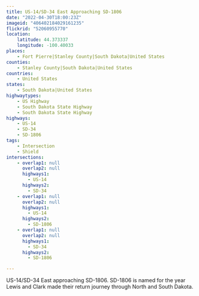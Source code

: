 ```yaml
---
title: US-14/SD-34 East Approaching SD-1806
date: "2022-04-30T18:00:23Z"
imageid: "406402184029161235"
flickrid: "52060955770"
location:
    latitude: 44.373337
    longitude: -100.40033
places:
    - Fort Pierre|Stanley County|South Dakota|United States
counties:
    - Stanley County|South Dakota|United States
countries:
    - United States
states:
    - South Dakota|United States
highwaytypes:
    - US Highway
    - South Dakota State Highway
    - South Dakota State Highway
highways:
    - US-14
    - SD-34
    - SD-1806
tags:
    - Intersection
    - Shield
intersections:
    - overlap1: null
      overlap2: null
      highways1:
        - US-14
      highways2:
        - SD-34
    - overlap1: null
      overlap2: null
      highways1:
        - US-14
      highways2:
        - SD-1806
    - overlap1: null
      overlap2: null
      highways1:
        - SD-34
      highways2:
        - SD-1806

---
```

US-14/SD-34 East approaching SD-1806.  SD-1806 is named for the year Lewis and Clark made their return journey through North and South Dakota.